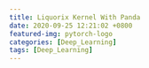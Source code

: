 ```yaml
---
title: Liquorix Kernel With Panda
date: 2020-09-25 12:21:02 +0800
featured-img: pytorch-logo
categories: [Deep_Learning]
tags: [Deep_Learning]
---
```


